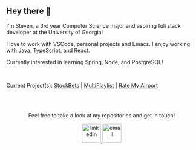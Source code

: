 ## Hey there 👋

I'm Steven, a 3rd year Computer Science major and aspiring full stack developer at the University of Georgia!

I love to work with VSCode, personal projects and Emacs. I enjoy working with [Java](https://www.java.com),
[TypeScript](https://www.typescriptlang.org/), and [React](https://reactjs.org).

Currently interested in learning Spring, Node, and PostgreSQL!

<br>

Current Project(s): [StockBets](https://github.com/Tran-Steven/StockBets) | [MultiPlaylist](https://github.com/Tran-Steven/MultiPlaylist) | [Rate My Airport](https://github.com/Darren-Tham/Rate-My-Airport)

<div align="center">
    </br>
    </br>
    <p>Feel free to take a look at my repositories and get in touch!</p>
    <a href="https://www.linkedin.com/in/steven-tran-26735b206">
      <img
    src="https://cdn-icons-png.flaticon.com/512/174/174857.png"
    alt="linkedin"
       width="50"
       height="50"
  />
  </a>
    <a href="mailto:stevenntran@outlook.com"><img src="https://img.icons8.com/color/96/000000/gmail.png" alt="email" width="50" height="50" /></a>
  
</div>
